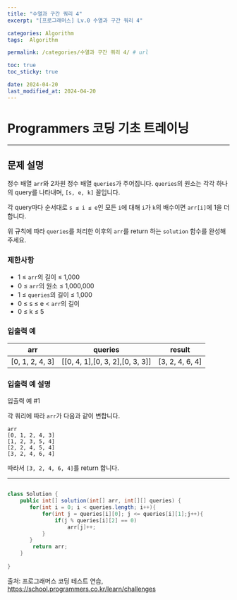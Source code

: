 ```yaml
---
title: "수열과 구간 쿼리 4"
excerpt: "[프로그래머스] Lv.0 수열과 구간 쿼리 4"

categories: Algorithm
tags:  Algorithm

permalink: /categories/수열과 구간 쿼리 4/ # url

toc: true
toc_sticky: true

date: 2024-04-20
last_modified_at: 2024-04-20
---
```


# Programmers 코딩 기초 트레이닝

---

## 문제 설명

정수 배열 `arr`와 2차원 정수 배열 `queries`가 주어집니다. `queries`의 원소는 각각 하나의 query를 나타내며, `[s, e, k]` 꼴입니다.

각 query마다 순서대로 `s ≤ i ≤ e`인 모든 `i`에 대해 `i`가 `k`의 배수이면 `arr[i]`에 1을 더합니다.

위 규칙에 따라 `queries`를 처리한 이후의 `arr`를 return 하는 `solution` 함수를 완성해 주세요.

### 제한사항

- 1 ≤ `arr`의 길이 ≤ 1,000
- 0 ≤ `arr`의 원소 ≤ 1,000,000
- 1 ≤ `queries`의 길이 ≤ 1,000
- 0 ≤ s ≤ e < `arr`의 길이
- 0 ≤ k ≤ 5

### 입출력 예

| arr             | queries                     | result       |
|-----------------|-----------------------------|--------------|
| [0, 1, 2, 4, 3] | [[0, 4, 1],[0, 3, 2],[0, 3, 3]] | [3, 2, 4, 6, 4] |

### 입출력 예 설명

입출력 예 #1

각 쿼리에 따라 `arr`가 다음과 같이 변합니다.

```
arr
[0, 1, 2, 4, 3]
[1, 2, 3, 5, 4]
[2, 2, 4, 5, 4]
[3, 2, 4, 6, 4]
```

따라서 `[3, 2, 4, 6, 4]`를 return 합니다.

---

```java

class Solution {
    public int[] solution(int[] arr, int[][] queries) {
       for(int i = 0; i < queries.length; i++){
           for(int j = queries[i][0]; j <= queries[i][1];j++){
               if(j % queries[i][2] == 0)
                   arr[j]++;
           }
       }
        return arr;
    }
    
}

``````

출처: 프로그래머스 코딩 테스트 연습, https://school.programmers.co.kr/learn/challenges
